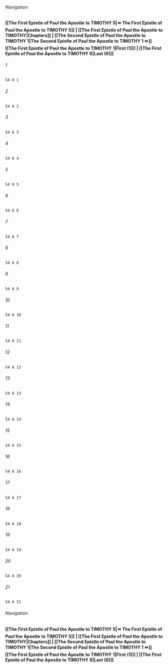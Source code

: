 
###### Navigation
**[[The First Epistle of Paul the Apostle to TIMOTHY 5|⏪ The First Epistle of Paul the Apostle to TIMOTHY 5]] | [[The First Epistle of Paul the Apostle to TIMOTHY|Chapters]] | [[The Second Epistle of Paul the Apostle to TIMOTHY 1|The Second Epistle of Paul the Apostle to TIMOTHY 1 ⏩]]**
**[[The First Epistle of Paul the Apostle to TIMOTHY 1|First (1)]] | [[The First Epistle of Paul the Apostle to TIMOTHY 6|Last (6)]]**

###### 1
``` verse
54 6 1 
```
###### 2
``` verse
54 6 2 
```
###### 3
``` verse
54 6 3 
```
###### 4
``` verse
54 6 4 
```
###### 5
``` verse
54 6 5 
```
###### 6
``` verse
54 6 6 
```
###### 7
``` verse
54 6 7 
```
###### 8
``` verse
54 6 8 
```
###### 9
``` verse
54 6 9 
```
###### 10
``` verse
54 6 10 
```
###### 11
``` verse
54 6 11 
```
###### 12
``` verse
54 6 12 
```
###### 13
``` verse
54 6 13 
```
###### 14
``` verse
54 6 14 
```
###### 15
``` verse
54 6 15 
```
###### 16
``` verse
54 6 16 
```
###### 17
``` verse
54 6 17 
```
###### 18
``` verse
54 6 18 
```
###### 19
``` verse
54 6 19 
```
###### 20
``` verse
54 6 20 
```
###### 21
``` verse
54 6 21 
```

###### Navigation
**[[The First Epistle of Paul the Apostle to TIMOTHY 5|⏪ The First Epistle of Paul the Apostle to TIMOTHY 5]] | [[The First Epistle of Paul the Apostle to TIMOTHY|Chapters]] | [[The Second Epistle of Paul the Apostle to TIMOTHY 1|The Second Epistle of Paul the Apostle to TIMOTHY 1 ⏩]]**
**[[The First Epistle of Paul the Apostle to TIMOTHY 1|First (1)]] | [[The First Epistle of Paul the Apostle to TIMOTHY 6|Last (6)]]**

